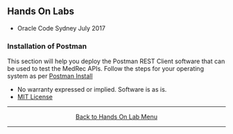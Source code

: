 ## Hands On Labs

- Oracle Code Sydney July 2017

### Installation of Postman

This section will help you deploy the Postman REST Client software that can be used to test the MedRec APIs.
Follow the steps for your operating system as per [Postman Install](https://www.getpostman.com/docs/postman/launching_postman/installation_and_updates)

* No warranty expressed or implied.  Software is as is.
* [MIT License](http://www.opensource.org/licenses/mit-license.html)

<hr />
<center>
<a href="../../handsonlabs" class="btn" >Back to Hands On Lab Menu</a>
<center />
<hr />


